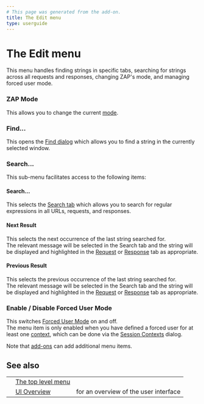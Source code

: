 ```yaml
---
# This page was generated from the add-on.
title: The Edit menu
type: userguide
---
```


# The Edit menu

This menu handles finding strings in specific tabs, searching for strings across all requests and responses, changing ZAP's mode, and managing forced user mode.

### ZAP Mode

This allows you to change the current [mode](/docs/desktop/start/features/modes/).

### Find...

This opens the [Find dialog](/docs/desktop/ui/dialogs/find/) which allows you to find a string in the currently selected window.  

### Search...

This sub-menu facilitates access to the following items:

#### Search...

This selects the [Search tab](/docs/desktop/ui/tabs/search/) which allows you to search for regular expressions in all URLs, requests, and responses.

#### Next Result

This selects the next occurrence of the last string searched for.  
The relevant message will be selected in the Search tab and the string will be displayed and highlighted in the [Request](/docs/desktop/ui/tabs/request/) or [Response](/docs/desktop/ui/tabs/response/) tab as appropriate.

#### Previous Result

This selects the previous occurrence of the last string searched for.  
The relevant message will be selected in the Search tab and the string will be displayed and highlighted in the [Request](/docs/desktop/ui/tabs/request/) or [Response](/docs/desktop/ui/tabs/response/) tab as appropriate.

### Enable / Disable Forced User Mode

This switches [Forced User Mode](/docs/desktop/start/features/authentication/#forceduser) on and off.  
The menu item is only enabled when you have defined a forced user for at least one [context](/docs/desktop/start/features/contexts/), which can be done via the [Session Contexts](/docs/desktop/ui/dialogs/session/contexts/) dialog.


Note that [add-ons](/docs/desktop/start/features/addons/) can add additional menu items.

## See also

|   |                                                |                                       |
|---|------------------------------------------------|---------------------------------------|
|   | [The top level menu](/docs/desktop/ui/tlmenu/) |                                       |
|   | [UI Overview](/docs/desktop/ui/)               | for an overview of the user interface |
